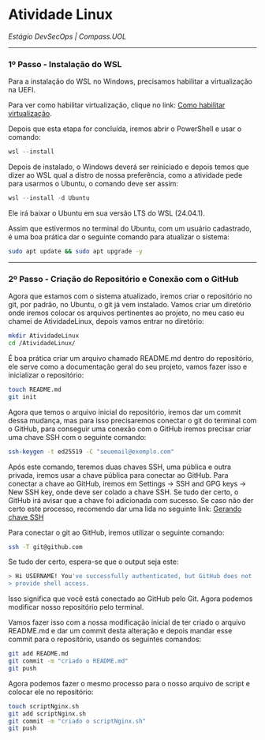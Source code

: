 # Atividade Linux
*Estágio DevSecOps | Compass.UOL*

---

### 1º Passo - Instalação do WSL

Para a instalação do WSL no Windows, precisamos habilitar a virtualização na UEFI.

Para ver como habilitar virtualização, clique no link: [Como habilitar virtualização](https://support.microsoft.com/pt-br/windows/habilitar-a-virtualiza%C3%A7%C3%A3o-no-windows-c5578302-6e43-4b4b-a449-8ced115f58e1).

Depois que esta etapa for concluída, iremos abrir o PowerShell e usar o comando:

```powershell
wsl --install
```

Depois de instalado, o Windows deverá ser reiniciado e depois temos que dizer ao WSL qual a distro de nossa preferência, como a atividade pede para usarmos o Ubuntu, o comando deve ser assim:

```powershell
wsl --install -d Ubuntu
```

Ele irá baixar o Ubuntu em sua versão LTS do WSL (24.04.1).

Assim que estivermos no terminal do Ubuntu, com um usuário cadastrado, é uma boa prática dar o seguinte comando para atualizar o sistema:
```bash
sudo apt update && sudo apt upgrade -y
```

---

### 2º Passo - Criação do Repositório e Conexão com o GitHub

Agora que estamos com o sistema atualizado, iremos criar o repositório no git, por padrão, no Ubuntu, o git já vem instalado.
Vamos criar um diretório onde iremos colocar os arquivos pertinentes ao projeto, no meu caso eu chamei de AtividadeLinux, depois vamos entrar no diretório:

```bash
mkdir AtividadeLinux
cd /AtividadeLinux/
```
É boa prática criar um arquivo chamado README.md dentro do repositório, ele serve como a documentação geral do seu projeto, vamos fazer isso e inicializar o repositório:

```bash
touch README.md
git init
```

Agora que temos o arquivo inicial do repositório, iremos dar um commit dessa mudança, mas para isso precisaremos conectar o git do terminal com o GitHub, para conseguir uma conexão com o GitHub iremos precisar criar uma chave SSH com o seguinte comando:

```bash
ssh-keygen -t ed25519 -C "seuemail@exemplo.com"
```

Após este comando, teremos duas chaves SSH, uma pública e outra privada, iremos usar a chave pública para conectar ao GitHub.
Para conectar a chave ao GitHub, iremos em Settings -> SSH and GPG keys -> New SSH key, onde deve ser colado a chave SSH. Se tudo der certo, o GitHub irá avisar que a chave foi adicionada com sucesso.
Se caso não der certo este processo, recomendo dar uma lida no seguinte link: [Gerando chave SSH](https://docs.github.com/pt/authentication/connecting-to-github-with-ssh/generating-a-new-ssh-key-and-adding-it-to-the-ssh-agent)

Para conectar o git ao GitHub, iremos utilizar o seguinte comando:

```bash
ssh -T git@github.com
```

Se tudo der certo, espera-se que o output seja este:

```bash
> Hi USERNAME! You've successfully authenticated, but GitHub does not
> provide shell access.
```

Isso significa que você está conectado ao GitHub pelo Git. Agora podemos modificar nosso repositório pelo terminal.

Vamos fazer isso com a nossa modificação inicial de ter criado o arquivo README.md e dar um commit desta alteração e depois mandar esse commit para o repositório, usando os seguintes comandos:

```bash
git add README.md
git commit -m "criado o README.md"
git push
```

Agora podemos fazer o mesmo processo para o nosso arquivo de script e colocar ele no repositório:

```bash
touch scriptNginx.sh
git add scriptNginx.sh
git commit -m "criado o scriptNginx.sh"
git push
```

